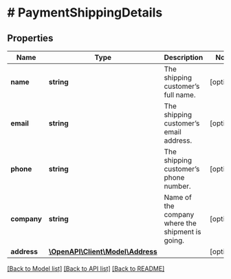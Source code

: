 # # PaymentShippingDetails

## Properties

Name | Type | Description | Notes
------------ | ------------- | ------------- | -------------
**name** | **string** | The shipping customer’s full name. | [optional] 
**email** | **string** | The shipping customer’s email address. | [optional] 
**phone** | **string** | The shipping customer’s phone number. | [optional] 
**company** | **string** | Name of the company where the shipment is going. | [optional] 
**address** | [**\OpenAPI\Client\Model\Address**](Address.md) |  | [optional] 

[[Back to Model list]](../../README.md#documentation-for-models) [[Back to API list]](../../README.md#documentation-for-api-endpoints) [[Back to README]](../../README.md)



